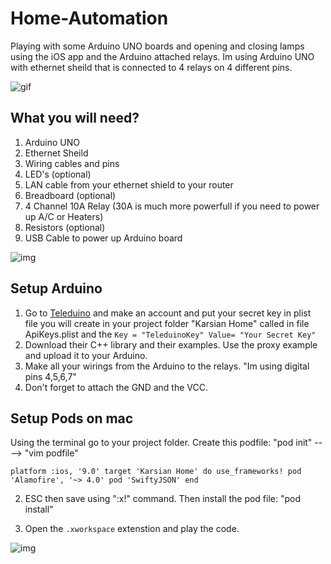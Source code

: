 # Home-Automation 
Playing with some Arduino UNO boards and opening and closing lamps using the iOS app and the Arduino attached relays.
Im using Arduino UNO with ethernet sheild that is connected to 4 relays on 4 different pins.

![gif](https://github.com/keegho/Home-Automation/blob/master/automationIoT.gif)

## What you will need?
1. Arduino UNO
2. Ethernet Sheild
3. Wiring cables and pins
4. LED's (optional)
5. LAN cable from your ethernet shield to your router
6. Breadboard (optional)
7. 4 Channel 10A Relay (30A is much more powerfull if you need to power up A/C or Heaters)
8. Resistors (optional)
9. USB Cable to power up Arduino board

![img](http://i.imgur.com/KHfbAdl.jpg?1)


## Setup Arduino
1. Go to [Teleduino](https://www.teleduino.org) and make an account and put your secret key in plist file you will create in your project folder "Karsian Home" called in file ApiKeys.plist and the `Key = "TeleduinoKey" Value= "Your Secret Key"`
2. Download their C++ library and their examples. Use the proxy example and upload it to your Arduino.
3. Make all your wirings from the Arduino to the relays. "Im using digital pins 4,5,6,7"
4. Don't forget to attach the GND and the VCC.

## Setup Pods on mac
Using the terminal go to your project folder.
Create this podfile: "pod init" ----> "vim podfile"

`platform :ios, '9.0'
 target 'Karsian Home' do
use_frameworks!
 pod 'Alamofire', '~> 4.0'
 pod 'SwiftyJSON'
end`

2. ESC then save using ":x!" command. Then install the pod file: "pod install"

3. Open the `.xworkspace` extenstion and play the code.

![img](http://i.imgur.com/UsdzSb4.png)



